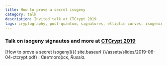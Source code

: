 ```yaml
---
title: How to prove a secret isogeny
category: talk
description: Invited talk at CTCrypt 2019
tags: cryptography, post-quantum, signatures, elliptic curves, isogenies
---
```


### Talk on isogeny signautes and more at [CTCrypt 2019](https://ctcrypt.ru/)

[How to prove a secret isogeny]({{ site.baseurl }}/assets/slides/2019-06-04-ctcrypt.pdf)
: Светлого́рск​, *Russia*.
